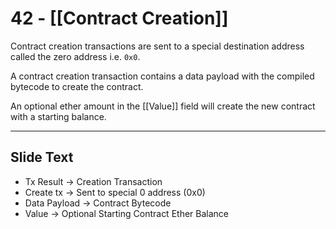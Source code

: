 # 42 - [[Contract Creation]]

Contract creation transactions are sent to a special destination address called the zero address i.e. `0x0`. 

A contract creation transaction contains a data payload with the compiled bytecode to create the contract. 

An optional ether amount in the [[Value]] field will create the new contract with a starting balance.

---
## Slide Text
- Tx Result -> Creation Transaction
- Create tx -> Sent to special 0 address (0x0)
- Data Payload -> Contract Bytecode
- Value -> Optional Starting Contract Ether Balance
 

